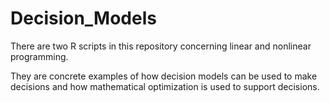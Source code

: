# Decision_Models
There are two R scripts in this repository concerning linear and nonlinear programming.

They are concrete examples of how decision models can be used to make decisions and how mathematical optimization is used to support decisions.

